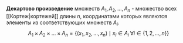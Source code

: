 **Декартово произведение** множеств $A_1, A_2, \ldots, A_n$ - множество всех [[Кортеж|кортежей]] длины $n$, координатами которых являются элементы из соответствующих множеств $A_i$.
$$A_1\times A_2\times\ldots\times A_n = \{(x_1, x_2, \ldots, x_n)\mid x_i \in A_i \;\forall i \in \{1, 2, \ldots, n\}\}$$